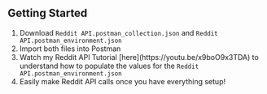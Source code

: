<!-- GETTING STARTED -->
## Getting Started
<ol>
<li>
  Download <code>Reddit API.postman_collection.json</code> and <code>Reddit API.postman_environment.json</code>
</li>
<li>
  Import both files into Postman
</li>
<li>
Watch my Reddit API Tutorial [here](https://youtu.be/x9boO9x3TDA) to understand how to populate the values for the <code>Reddit API.postman_environment.json</code>
</li>

<li>
Easily make Reddit API calls once you have everything setup!
</li>
</ol>
